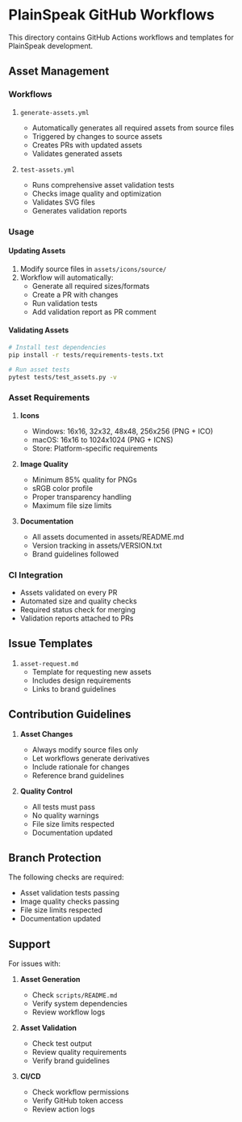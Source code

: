 # PlainSpeak GitHub Workflows

This directory contains GitHub Actions workflows and templates for PlainSpeak development.

## Asset Management

### Workflows

1. `generate-assets.yml`
   - Automatically generates all required assets from source files
   - Triggered by changes to source assets
   - Creates PRs with updated assets
   - Validates generated assets

2. `test-assets.yml`
   - Runs comprehensive asset validation tests
   - Checks image quality and optimization
   - Validates SVG files
   - Generates validation reports

### Usage

#### Updating Assets

1. Modify source files in `assets/icons/source/`
2. Workflow will automatically:
   - Generate all required sizes/formats
   - Create a PR with changes
   - Run validation tests
   - Add validation report as PR comment

#### Validating Assets

```bash
# Install test dependencies
pip install -r tests/requirements-tests.txt

# Run asset tests
pytest tests/test_assets.py -v
```

### Asset Requirements

1. **Icons**
   - Windows: 16x16, 32x32, 48x48, 256x256 (PNG + ICO)
   - macOS: 16x16 to 1024x1024 (PNG + ICNS)
   - Store: Platform-specific requirements

2. **Image Quality**
   - Minimum 85% quality for PNGs
   - sRGB color profile
   - Proper transparency handling
   - Maximum file size limits

3. **Documentation**
   - All assets documented in assets/README.md
   - Version tracking in assets/VERSION.txt
   - Brand guidelines followed

### CI Integration

- Assets validated on every PR
- Automated size and quality checks
- Required status check for merging
- Validation reports attached to PRs

## Issue Templates

1. `asset-request.md`
   - Template for requesting new assets
   - Includes design requirements
   - Links to brand guidelines

## Contribution Guidelines

1. **Asset Changes**
   - Always modify source files only
   - Let workflows generate derivatives
   - Include rationale for changes
   - Reference brand guidelines

2. **Quality Control**
   - All tests must pass
   - No quality warnings
   - File size limits respected
   - Documentation updated

## Branch Protection

The following checks are required:
- Asset validation tests passing
- Image quality checks passing
- File size limits respected
- Documentation updated

## Support

For issues with:
1. **Asset Generation**
   - Check `scripts/README.md`
   - Verify system dependencies
   - Review workflow logs

2. **Asset Validation**
   - Check test output
   - Review quality requirements
   - Verify brand guidelines

3. **CI/CD**
   - Check workflow permissions
   - Verify GitHub token access
   - Review action logs
